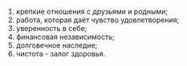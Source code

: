1) крепкие отношения с друзьями и родными;
2) работа, которая даёт чувство удовлетворения;
3) уверенность в себе;
4) финансовая независимость;
5) долговечное наследие;
6) чистота - залог здоровья.
